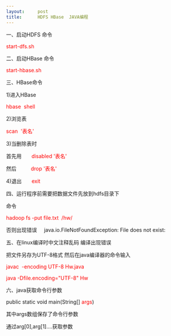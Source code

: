 ```yaml
---
layout:     post
title:      HDFS HBase  JAVA编程
---
```

<div id="article_content" class="article_content clearfix csdn-tracking-statistics" data-pid="blog" data-mod="popu_307" data-dsm="post">
								            <link rel="stylesheet" href="https://csdnimg.cn/release/phoenix/template/css/ck_htmledit_views-f76675cdea.css">
						<div class="htmledit_views" id="content_views">
                
<p><span style="font-size:14px;">一、启动HDFS 命令</span></p>
<p><span style="font-size:14px;color:#ff0000;">start-dfs.sh</span></p>
<p><span style="font-size:14px;">二、启动HBase 命令</span></p>
<p><span style="font-size:14px;color:#ff0000;">start-hbase.sh</span></p>
<p><span style="font-size:14px;">三、HBase命令</span></p>
<p><span style="font-size:14px;">1)进入HBase </span></p>
<p><span style="font-size:14px;"><span></span><span style="background-color:rgb(255,255,255);"><span style="color:#ff0000;">hbase  shell </span></span></span></p>
<p><span style="font-size:14px;">2)浏览表</span></p>
<p><span style="font-size:14px;"><span style="color:#ff0000;"><span></span>scan  '表名'</span></span></p>
<p><span style="font-size:14px;">3)当删除表时 </span></p>
<p><span style="font-size:14px;"><span></span>首先用       <span style="color:#ff0000;">
disabled '</span></span><span style="color:#ff0000;"><span style="font-size:14px;">表名</span><span style="font-size:14px;">' </span></span></p>
<p><span style="font-size:14px;"><span></span>然后          <span style="color:#ff0000;">drop '<span style="font-size:14px;">表名</span>'</span></span></p>
<p><span style="font-size:14px;">4)</span><span style="font-size:14px;">退出       </span><span style="font-size:14px;"><span style="color:#ff0000;">exit</span></span></p>
<p><span style="font-size:14px;">四、运行程序前需要把数据文件先放到hdfs目录下</span></p>
<p><span style="font-size:14px;">命令</span></p>
<p><span style="font-size:14px;color:#ff0000;">hadoop fs -put file.txt  /hw/</span></p>
<p><span style="font-size:14px;">否则出现错误     java.io.FileNotFoundException: File does not exist:</span></p>
<p><span style="font-size:14px;">五、在linux编译时中文注释乱码 编译出现错误</span></p>
<p><span style="font-size:14px;">把文件另存为UTF-8格式 然后在java编译器的命令输入</span></p>
<p><span style="font-size:14px;color:#ff0000;">javac  -encoding UTF-8 Hw.java</span></p>
<p><span style="font-size:14px;"><span style="color:#ff0000;">java -Dfile.encoding="UTF-8" Hw</span><br></span></p>
<p><span style="font-size:14px;">六、java获取命令行参数</span></p>
<p><span style="font-size:14px;">public static void main(String[] <span style="color:#ff0000;">
args</span>) </span></p>
<p><span style="font-size:14px;">其中args数组保存了命令行参数</span></p>
<p><span style="font-size:14px;">通过arg[0],arg[1]....获取参数</span></p>
<p><span style="font-size:14px;"><br></span></p>
<p> <br></p>
            </div>
                </div>
